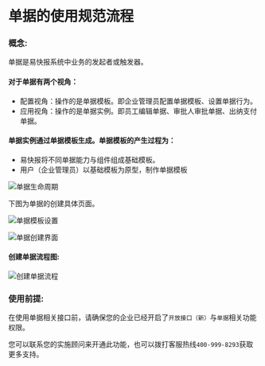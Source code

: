 # 单据的使用规范流程

### 概念:

单据是易快报系统中业务的发起者或触发器。

#### 对于单据有两个视角：

- 配置视角：操作的是单据模板。即企业管理员配置单据模板、设置单据行为。
- 应用视角：操作的是单据实例。即员工编辑单据、审批人审批单据、出纳支付单据。

#### 单据实例通过单据模板生成。单据模板的产生过程为：

- 易快报将不同单据能力与组件组成基础模板。
- 用户（企业管理员）以基础模板为原型，制作单据模板

![单据生命周期](/flows/images/单据生命周期-新.png)

下图为单据的创建具体页面。

![单据模板设置](\flows\images\单据模板.png)

![单据创建界面](\flows\images\单据创建.png)

#### 创建单据流程图:

![创建单据流程](\forms\mind.svg)

### 使用前提:
在使用单据相关接口前，请确保您的企业已经开启了`开放接口（新）`与`单据`相关功能权限。

您可以联系您的实施顾问来开通此功能，也可以拨打客服热线`400-999-8293`获取更多支持。


























